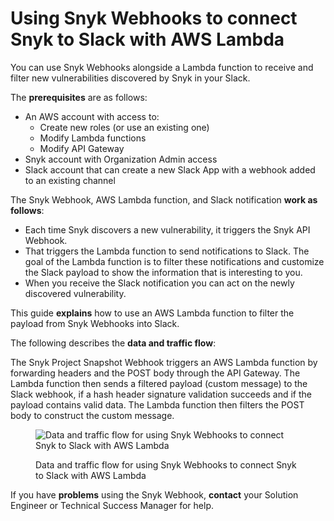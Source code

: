 # Using Snyk Webhooks to connect Snyk to Slack with AWS Lambda

You can use Snyk Webhooks alongside a Lambda function to receive and filter new vulnerabilities discovered by Snyk in your Slack.

The **prerequisites** are as follows:

* An AWS account with access to:
  * Create new roles (or use an existing one)
  * Modify Lambda functions
  * Modify API Gateway
* Snyk account with Organization Admin access
* Slack account that can create a new Slack App with a webhook added to an existing channel

The Snyk Webhook, AWS Lambda function, and Slack notification **work as follows**:

* Each time Snyk discovers a new vulnerability, it triggers the Snyk API Webhook.
* That triggers the Lambda function to send notifications to Slack. The goal of the Lambda function is to filter these notifications and customize the Slack payload to show the information that is interesting to you.
* When you receive the Slack notification you can act on the newly discovered vulnerability.

This guide **explains** how to use an AWS Lambda function to filter the payload from Snyk Webhooks into Slack.

The following describes the **data and traffic flow**:

The Snyk Project Snapshot Webhook triggers an AWS Lambda function by forwarding headers and the POST body through the API Gateway. The Lambda function then sends a filtered payload (custom message) to the Slack webhook, if a hash header signature validation succeeds and if the payload contains valid data. The Lambda function then filters the POST body to construct the custom message.

<figure><img src="https://lh6.googleusercontent.com/VROtTsX240dfLMERpOkm-5epOnvZxQUxjM-qKJYNEOtD_1flwBrpBTiJedo2Uy0RZz6kKplKNQQcINzOW3H30Lf7R9U0teZ4WvivBt1u7TdN_4J3ha_ZmY9wdn3xvXCNxl9036JdYeEzaBMtU53lo6e-do3Bhbmi4Y9tcWDO5y00NT_XRvmt5Z9ipg" alt="Data and traffic flow for using Snyk Webhooks to connect Snyk to Slack with AWS Lambda"><figcaption><p>Data and traffic flow for using Snyk Webhooks to connect Snyk to Slack with AWS Lambda</p></figcaption></figure>

If you have **problems** using the Snyk Webhook, **contact** your Solution Engineer or Technical Success Manager for help.
